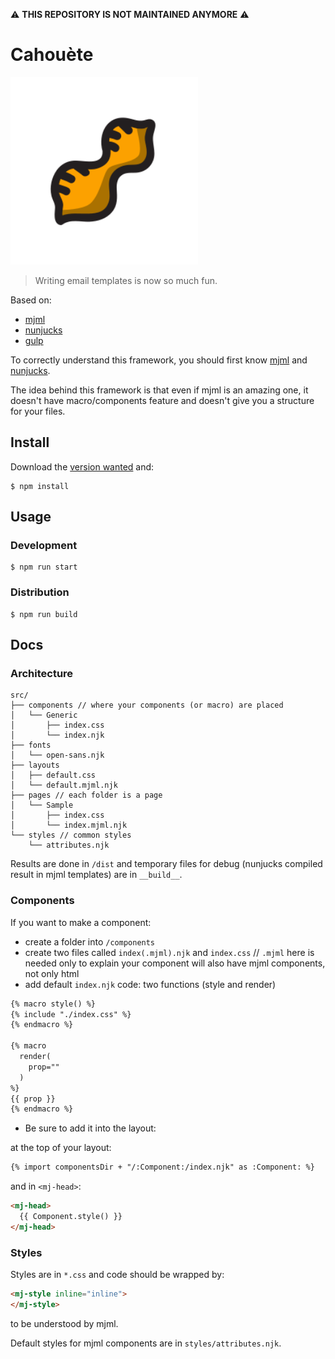 ⚠️ **THIS REPOSITORY IS NOT MAINTAINED ANYMORE** ⚠️

# Cahouète

<img src="docs/__files__/logo.svg" height="300" />

> Writing email templates is now so much fun.

Based on:

- [mjml](https://mjml.io/)
- [nunjucks](https://mozilla.github.io/nunjucks/)
- [gulp](https://gulpjs.com/)

To correctly understand this framework, you should first know [mjml](https://mjml.io/getting-started/1) and [nunjucks](https://mozilla.github.io/nunjucks/templating.html).

The idea behind this framework is that even if mjml is an amazing one, it doesn't have macro/components feature and doesn't give you a structure for your files.

## Install

Download the [version wanted](https://github.com/contexte/cahouete/releases) and:

```shell
$ npm install
```

## Usage

### Development

```shell
$ npm run start
```


### Distribution

```shell
$ npm run build
```

## Docs

### Architecture

```
src/
├── components // where your components (or macro) are placed
│   └── Generic
│       ├── index.css
│       └── index.njk
├── fonts
│   └── open-sans.njk
├── layouts
│   ├── default.css
│   └── default.mjml.njk
├── pages // each folder is a page
│   └── Sample
│       ├── index.css
│       └── index.mjml.njk
└── styles // common styles
    └── attributes.njk
```

Results are done in `/dist` and temporary files for debug (nunjucks compiled result in mjml templates) are in `__build__`.

### Components

If you want to make a component:

- create a folder into `/components`
- create two files called `index(.mjml).njk` and `index.css` // `.mjml` here is needed only to explain your component will also have mjml components, not only html
- add default `index.njk` code: two functions (style and render)


```html
{% macro style() %}
{% include "./index.css" %}
{% endmacro %}

{% macro
  render(
    prop=""
  )
%}
{{ prop }}
{% endmacro %}
```

- Be sure to add it into the layout:

at the top of your layout:

```html
{% import componentsDir + "/:Component:/index.njk" as :Component: %}
```

and in `<mj-head>`:

```html
<mj-head>
  {{ Component.style() }}
</mj-head>
```

### Styles

Styles are in `*.css` and code should be wrapped by:

```html
<mj-style inline="inline">
</mj-style>
```

to be understood by mjml.

Default styles for mjml components are in `styles/attributes.njk`.
